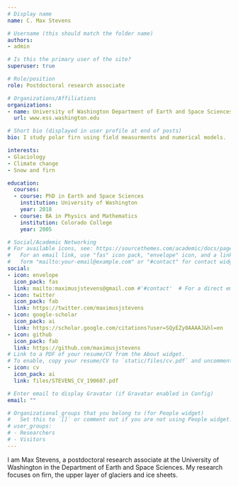 ```yaml
---
# Display name
name: C. Max Stevens

# Username (this should match the folder name)
authors:
- admin

# Is this the primary user of the site?
superuser: true

# Role/position
role: Postdoctoral research associate

# Organizations/Affiliations
organizations:
- name: University of Washington Department of Earth and Space Sciences
  url: www.ess.washington.edu

# Short bio (displayed in user profile at end of posts)
bio: I study polar firn using field measurments and numerical models.

interests:
- Glaciology
- Climate change
- Snow and firn

education:
  courses:
  - course: PhD in Earth and Space Sciences
    institution: University of Washington
    year: 2018
  - course: BA in Physics and Mathematics
    institution: Colorado College
    year: 2005

# Social/Academic Networking
# For available icons, see: https://sourcethemes.com/academic/docs/page-builder/#icons
#   For an email link, use "fas" icon pack, "envelope" icon, and a link in the
#   form "mailto:your-email@example.com" or "#contact" for contact widget.
social:
- icon: envelope
  icon_pack: fas
  link: mailto:maximusjstevens@gmail.com #'#contact'  # For a direct email link, use "mailto:test@example.org".
- icon: twitter
  icon_pack: fab
  link: https://twitter.com/maximusjstevens
- icon: google-scholar
  icon_pack: ai
  link: https://scholar.google.com/citations?user=SQyEZy0AAAAJ&hl=en
- icon: github
  icon_pack: fab
  link: https://github.com/maximusjstevens
# Link to a PDF of your resume/CV from the About widget.
# To enable, copy your resume/CV to `static/files/cv.pdf` and uncomment the lines below.
- icon: cv
  icon_pack: ai
  link: files/STEVENS_CV_190607.pdf

# Enter email to display Gravatar (if Gravatar enabled in Config)
email: ""

# Organizational groups that you belong to (for People widget)
#   Set this to `[]` or comment out if you are not using People widget.
# user_groups:
# - Researchers
# - Visitors
---
```


I am Max Stevens, a postdoctoral research associate at the University of Washington in the Department of Earth and Space Sciences. My research focuses on firn, the upper layer of glaciers and ice sheets. 
